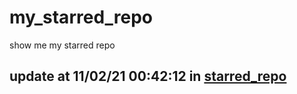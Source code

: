 # my_starred_repo
show me my starred repo

update at 11/02/21 00:42:12 in [starred_repo](./index.html)
---

